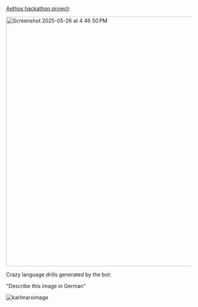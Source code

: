 
[Aethos hackathon project](https://www.linkedin.com/posts/mrchrishahn_from-idea-to-shippable-mvp-with-a-day-activity-7332783632144596992-9-KL?utm_source=share&utm_medium=member_desktop&rcm=ACoAAAN_9AwBAIFYXJH84H5EsM9XXpNyhY_WyQI):

<img width="676" alt="Screenshot 2025-05-26 at 4 46 50 PM" src="https://github.com/user-attachments/assets/fb63643e-6eac-4104-90ca-0469c0f6d6b7" />

Crazy language drills generated by the bot:

"Describe this image in German"

![karlmarximage](https://github.com/user-attachments/assets/832a3daf-6d93-44b9-94ff-c3d51e5afdaf)
